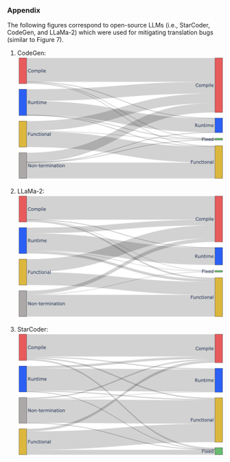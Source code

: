 ### Appendix

The following figures correspond to open-source LLMs (i.e., StarCoder, CodeGen, and LLaMa-2) which were used for mitigating translation bugs (similar to Figure 7).

1. CodeGen:
![alt text](codegen.png)

1. LLaMa-2:
![alt text](llama2.png)

1. StarCoder:
![alt text](starcoder.png)

